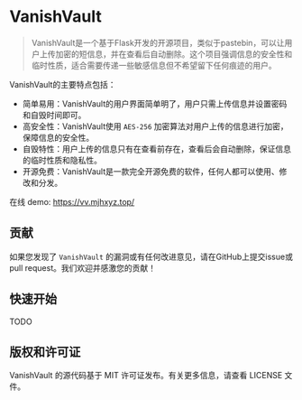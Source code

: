 # VanishVault

> VanishVault是一个基于Flask开发的开源项目，类似于pastebin，可以让用户上传加密的短信息，并在查看后自动删除。这个项目强调信息的安全性和临时性质，适合需要传递一些敏感信息但不希望留下任何痕迹的用户。

VanishVault的主要特点包括：

- 简单易用：VanishVault的用户界面简单明了，用户只需上传信息并设置密码和自毁时间即可。
- 高安全性：VanishVault使用 `AES-256` 加密算法对用户上传的信息进行加密，保障信息的安全性。
- 自毁特性：用户上传的信息只有在查看前存在，查看后会自动删除，保证信息的临时性质和隐私性。
- 开源免费：VanishVault是一款完全开源免费的软件，任何人都可以使用、修改和分发。

在线 demo: https://vv.mjhxyz.top/

## 贡献

如果您发现了 `VanishVault` 的漏洞或有任何改进意见，请在GitHub上提交issue或pull request。我们欢迎并感激您的贡献！

## 快速开始

TODO



## 版权和许可证

VanishVault 的源代码基于 MIT 许可证发布。有关更多信息，请查看 LICENSE 文件。
